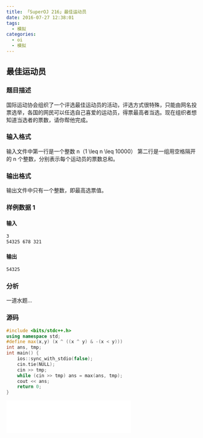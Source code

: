 ```yaml
---
title: 「SuperOJ 216」最佳运动员
date: 2016-07-27 12:38:01
tags:
  - 模拟
categories: 
  - oi
  - 模拟
---
```

## 最佳运动员
### 题目描述
国际运动协会组织了一个评选最佳运动员的活动，评选方式很特殊，只能由网名投票选举，各国的网民可以任选自己喜爱的运动员，得票最高者当选。现在组织者想知道当选者的票数，请你帮他完成。
<!-- more -->
### 输入格式
输入文件中第一行是一个整数 n（1 \leq n \leq 10000）
第二行是一组用空格隔开的 n 个整数，分别表示每个运动员的票数总和。
### 输出格式
输出文件中只有一个整数，即最高选票值。
### 样例数据 1
#### 输入
``` bash
3
54325 678 321
```
#### 输出
``` bash
54325
```
### 分析
一道水题...
### 源码
``` cpp
#include <bits/stdc++.h>
using namespace std;
#define max(x,y) (x ^ ((x ^ y) & -(x < y)))
int ans, tmp;
int main() {
    ios::sync_with_stdio(false);
    cin.tie(NULL);
    cin >> tmp;
    while (cin >> tmp) ans = max(ans, tmp);
    cout << ans;
    return 0;
}
```
<iframe frameborder="no" border="0" marginwidth="0" marginheight="0" width=330 height=86 src="//music.163.com/outchain/player?type=2&id=850611&auto=1&height=66"></iframe>